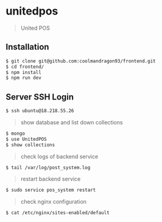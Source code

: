 # unitedpos

> United POS

## Installation

```sh
$ git clone git@github.com:coolmandragon93/frontend.git
$ cd frontend/
$ npm install
$ npm run dev
```

## Server SSH Login
```sh
$ ssh ubuntu@18.218.55.26
```
> show database and list down collections
```sh
$ mongo
$ use UnitedPOS
$ show collections
```
> check logs of backend service
```sh
$ tail /var/log/post_system.log
```
> restart backend service
```sh
$ sudo service pos_system restart
```
> check nginx configuration 
```sh
$ cat /etc/nginx/sites-enabled/default
```
